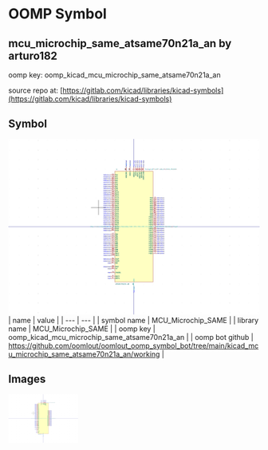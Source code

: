 # OOMP Symbol  
## mcu_microchip_same_atsame70n21a_an  by arturo182  
  
oomp key: oomp_kicad_mcu_microchip_same_atsame70n21a_an  
  
source repo at: [https://gitlab.com/kicad/libraries/kicad-symbols](https://gitlab.com/kicad/libraries/kicad-symbols)  
## Symbol  
  
[![working.png](working_600.png)](working.png)  
| name | value | 
| --- | --- | 
| symbol name | MCU_Microchip_SAME | 
| library name | MCU_Microchip_SAME | 
| oomp key | oomp_kicad_mcu_microchip_same_atsame70n21a_an | 
| oomp bot github | https://github.com/oomlout/oomlout_oomp_symbol_bot/tree/main/kicad_mcu_microchip_same_atsame70n21a_an/working | 
## Images  
  
[![working.png](working_140.png)](working.png)  
